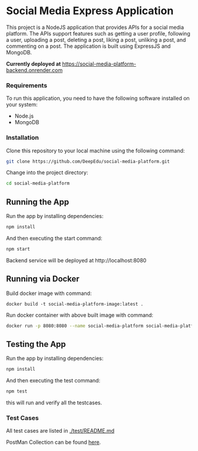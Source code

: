 # Social Media Express Application

This project is a NodeJS application that provides APIs for a social media platform. The APIs support features such as getting a user profile, following a user, uploading a post, deleting a post, liking a post, unliking a post, and commenting on a post. The application is built using ExpressJS and MongoDB.

**Currently deployed at** https://social-media-platform-backend.onrender.com

### Requirements

To run this application, you need to have the following software installed on your system:

- Node.js
- MongoDB

### Installation

Clone this repository to your local machine using the following command:

```sh
git clone https://github.com/DeepEdu/social-media-platform.git
```

Change into the project directory:

```sh
cd social-media-platform
```

## Running the App

Run the app by installing dependencies:

```sh
npm install
```

And then executing the start command:

```sh
npm start
```

Backend service will be deployed at http://localhost:8080

## Running via Docker

Build docker image with command:

```shell
docker build -t social-media-platform-image:latest .
```

Run docker container with above built image with command:

```sh
docker run -p 8080:8080 --name social-media-platform social-media-platform-image:latest
```

## Testing the App

Run the app by installing dependencies:

```sh
npm install
```

And then executing the test command:

```sh
npm test
```

this will run and verify all the testcases.

### Test Cases

All test cases are listed in [./test/README.md](./test/README.md)

PostMan Collection can be found [here](https://www.postman.com/payload-astronomer-70816502/workspace/social-media-platform/collection/27002600-a6b3b913-8fb3-4e30-b1e1-e42f3f5fac1c?action=share&creator=27002600).
